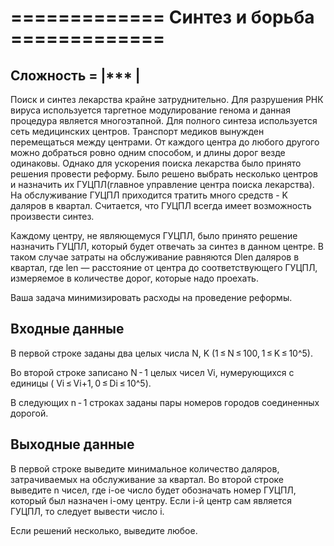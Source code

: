 
# ============= Синтез и борьба =============

## Сложность = |***  |

Поиск и синтез лекарства крайне затруднительно. Для разрушения РНК вируса используется таргетное модулирование генома и данная процедура является многоэтапной. Для полного синтеза используется сеть медицинских центров. Транспорт медиков вынужден перемещаться между центрами. От каждого центра до любого другого можно добраться ровно одним способом, и длины дорог везде одинаковы. Однако для ускорения поиска лекарства было принято решения провести реформу. Было решено выбрать несколько центров и назначить их ГУЦПЛ(главное управление центра поиска лекарства). На обслуживание ГУЦПЛ приходится тратить много средств - K даляров в квартал. Считается, что ГУЦПЛ всегда имеет возможность произвести синтез.

Каждому центру, не являющемуся ГУЦПЛ, было принято решение назначить ГУЦПЛ, который будет отвечать за синтез в данном центре. В таком случае затраты на обслуживание равняются Dlen даляров в квартал, где len — расстояние от центра до соответствующего ГУЦПЛ, измеряемое в количестве дорог, которые надо проехать.

Ваша задача минимизировать расходы на проведение реформы.

## Входные данные
В первой строке заданы два целых числа N, K (1 ≤ N ≤ 100, 1 ≤ K ≤ 10^5).

Во второй строке записано N - 1 целых чисел Vi, нумерующихся с единицы ( Vi ≤ Vi+1, 0 ≤ Di ≤ 10^5).

В следующих n - 1 строках заданы пары номеров городов соединенных дорогой.

## Выходные данные
В первой строке выведите минимальное количество даляров, затрачиваемых на обслуживание за квартал. Во второй строке выведите n чисел, где i-ое число будет обозначать номер ГУЦПЛ, который был назначен i-ому центру. Если i-й центр сам является ГУЦПЛ, то следует вывести число i.

Если решений несколько, выведите любое.


